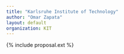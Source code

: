 ```yaml
---
title: "Karlsruhe Institute of Technology"
author: "Omar Zapata"
layout: default
organization: KIT
---
```


{% include proposal.ext %}
